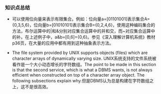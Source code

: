 ### 知识点总结

* 可以使用位向量来表示有限集合。例如：位向量a=[01101001]表示集合A={0,3,5,6}，位向量b=[01010101]表示集合B={0,2,4,6}，使用这种编码集合的方法，布尔运算中的|和&分别对应集合运算中的并和交，而~对应集合运算中的补。在上述例子中，a&b=[0,6]={0,6}。参见《深入理解计算机系统》教材p36页，在大量的应用中都有用到这种抽象表示方法。

* The file system provided by UNIX supports objects (files) which are character arrays of dynamically varying size. UNIX系统支持的文件系统被看作是一个大小动态增长的字符数组。The point to be made in this section is that the second service, which
is what a DBMS wants, is not always efficient when constructed on top of a character array object. The following subsections explain why.但是DBMS认为总是构建在字符数组之上，这不是很高效。

